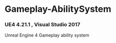 # Gameplay-AbilitySystem
### UE4 4.21.1 , Visual Studio 2017
Unreal Engine 4 Gameplay ability system 
